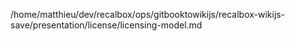 /home/matthieu/dev/recalbox/ops/gitbooktowikijs/recalbox-wikijs-save/presentation/license/licensing-model.md
